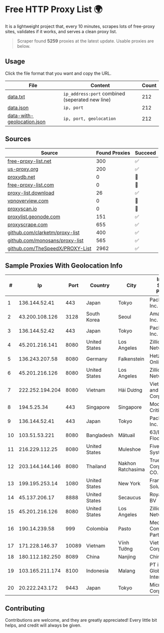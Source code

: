 
# Free HTTP Proxy List 🌍

It is a lightweight project that, every 10 minutes, scrapes lots of free-proxy sites, validates if it works, and serves a clean proxy list.


> Scraper found **5259** proxies at the latest update. Usable proxies are below.

## Usage

Click the file format that you want and copy the URL.


|File|Content|Count|
|----|-------|-----|
|[data.txt](https://raw.githubusercontent.com/themiralay/Proxy-List-World/master/data.txt)|`ip_address:port` combined (seperated new line)|212|
|[data.json](https://raw.githubusercontent.com/themiralay/Proxy-List-World/master/data.json)|`ip, port`|212|
|[data-with-geolocation.json](https://raw.githubusercontent.com/themiralay/Proxy-List-World/master/data-with-geolocation.json)|`ip, port, geolocation`|212|

## Sources

|Source|Found Proxies|Succeed|
|------|-------------|-------|
|[free-proxy-list.net](https://free-proxy-list.net)|300|✅|
|[us-proxy.org](https://www.us-proxy.org)|200|✅|
|[proxydb.net](http://proxydb.net)|0|🚫|
|[free-proxy-list.com](https://free-proxy-list.com/?page=&port=&type%5B%5D=http&type%5B%5D=https&up_time=0&search=Search)|0|🚫|
|[proxy-list.download](https://www.proxy-list.download/HTTP)|26|✅|
|[vpnoverview.com](https://vpnoverview.com/privacy/anonymous-browsing/free-proxy-servers)|0|🚫|
|[proxyscan.io](https://www.proxyscan.io)|0|🚫|
|[proxylist.geonode.com](https://proxylist.geonode.com/api/proxy-list?limit=300&page=1&sort_by=lastChecked&sort_type=desc&protocols=http,https)|151|✅|
|[proxyscrape.com](https://api.proxyscrape.com/v2/?request=displayproxies&protocol=http&timeout=10000&country=all&ssl=all&anonymity=all)|655|✅|
|[github.com/clarketm/proxy-list](https://raw.githubusercontent.com/clarketm/proxy-list/master/proxy-list-raw.txt)|400|✅|
|[github.com/monosans/proxy-list](https://raw.githubusercontent.com/monosans/proxy-list/main/proxies/http.txt)|565|✅|
|[github.com/TheSpeedX/PROXY-List](https://raw.githubusercontent.com/TheSpeedX/PROXY-List/master/http.txt)|2962|✅|


## Sample Proxies With Geolocation Info

|#|Ip|Port|Country|City|Internet Service Provider|
|-|--|----|-------|----|-------------------------|
|1|136.144.52.41|443|Japan|Tokyo|Packet Host, Inc.|
|2|43.200.108.126|3128|South Korea|Seoul|Amazon.com, Inc.|
|3|136.144.52.42|443|Japan|Tokyo|Packet Host, Inc.|
|4|45.201.216.141|8080|United States|Los Angeles|Zillion Network Inc.|
|5|136.243.207.58|8080|Germany|Falkenstein|Hetzner Online GmbH|
|6|45.201.216.126|8080|United States|Los Angeles|Zillion Network Inc.|
|7|222.252.194.204|8080|Vietnam|Hải Dương|VietNam Post and Telecom Corporation|
|8|194.5.25.34|443|Singapore|Singapore|Mod Mission Critical LLC|
|9|136.144.52.41|443|Japan|Tokyo|Packet Host, Inc.|
|10|103.51.53.221|8080|Bangladesh|Mātuail|63/B(5th Floor)|
|11|216.229.112.25|8080|United States|Muleshoe|Five Area Systems, LLC|
|12|203.144.144.146|8080|Thailand|Nakhon Ratchasima|True Internet Corporation CO. Ltd.|
|13|199.195.253.14|1080|United States|New York|FranTech Solutions|
|14|45.137.206.17|8888|United States|Secaucus|RoyaleHosting BV|
|15|45.201.216.126|8080|United States|Los Angeles|Zillion Network Inc.|
|16|190.14.239.58|999|Colombia|Pasto|Media Commerce Partners S.A|
|17|171.228.146.37|10089|Vietnam|Vĩnh Tường|Viettel Corporation|
|18|180.112.182.250|8089|China|Nanjing|Chinanet|
|19|103.165.211.174|8100|Indonesia|Malang|PT iForte Global Internet|
|20|20.222.243.172|9443|Japan|Tokyo|Microsoft Corporation|



## Contributing

Contributions are welcome, and they are greatly appreciated! Every
little bit helps, and credit will always be given.


